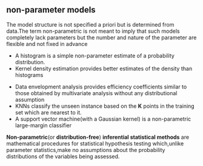 ## non-parameter models
The model structure is not specified a priori but is determined from data.The term non-parametric is not meant to imply that such models completely lack parameters but the number and nature of the parameter are flexible and not fixed in advance
- A histogram is a simple non-parameter estimate of a probability distribution.
- Kernel density estimation provides better estimates of the density than histograms
<!-- - Non-parametric regression and semi-parameter regression methods have been developed based on kernels,splines(样条函数), and wavelets -->
- Data envelopment analysis provides efficiency coefficients similar to those obtained by multivariate analysis without any distributional assumption
- KNNs classify the unseen instance based on the **K** points in the training set which are nearest to it.
- A support vector machine(with a Gaussian kernel) is a non-parametric large-margin classifier

**Non-parametric**(or **distribution-free**) **inferential statistical methods** are mathematical procedures for statistical hypothesis testing which,unlike parameter statistics,make no assumptions about the probability distributions of the variables being assessed.